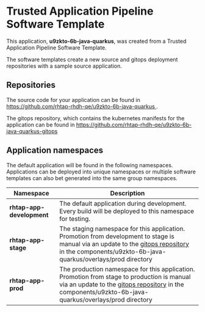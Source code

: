 # Trusted Application Pipeline Software Template

This application, **u9zkto-6b-java-quarkus**, was created from a Trusted Application Pipeline Software Template.

The software templates create a new source and gitops deployment repositories with a sample source application. 

## Repositories

The source code for your application can be found in [https://github.com/rhtap-rhdh-qe/u9zkto-6b-java-quarkus ](https://github.com/rhtap-rhdh-qe/u9zkto-6b-java-quarkus ).
 
The gitops repository, which contains the kubernetes manifests for the application can be found in 
[https://github.com/rhtap-rhdh-qe/u9zkto-6b-java-quarkus-gitops ](https://github.com/rhtap-rhdh-qe/u9zkto-6b-java-quarkus-gitops ) 

## Application namespaces 

The default application will be found in the following namespaces. Applications can be deployed into unique namespaces or multiple software templates can also bet generated into the same group namespaces.  

|  Namespace   |  Description   |  
| -------- | -------- |   
| **rhtap-app-development** | The default application during development. Every build will be deployed to this namespace for testing. | 
| **rhtap-app-stage** | The staging namespace for this application. Promotion from development to stage is manual via an update to the [gitops repository](https://github.com/rhtap-rhdh-qe/u9zkto-6b-java-quarkus-gitops ) in the components/u9zkto-6b-java-quarkus/overlays/prod directory |  
| **rhtap-app-prod** | The production namespace for this application. Promotion from stage to production is manual via an update to the [gitops repository](https://github.com/rhtap-rhdh-qe/u9zkto-6b-java-quarkus-gitops ) in the components/u9zkto-6b-java-quarkus/overlays/prod directory | 